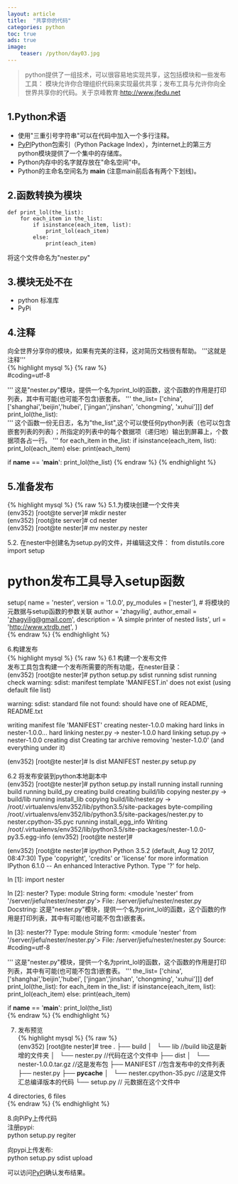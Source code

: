 ```yaml
---
layout: article
title:  "共享你的代码"
categories: python
toc: true
ads: true
image:
    teaser: /python/day03.jpg
---
```

> python提供了一组技术，可以很容易地实现共享，这包括模块和一些发布工具：
模块允许你合理组织代码来实现最优共享；发布工具与允许你向全世界共享你的代码。关于京峰教育:http://www.jfedu.net    

##  1.Python术语
- 使用"三重引号字符串"可以在代码中加入一个多行注释。  
- [PyPI](https://pypi.python.org/pypi/)Python包索引（Python Package Index），为internet上的第三方python模块提供了一个集中的存储库。
- Python内存中的名字就存放在"命名空间"中。  
- Python的主命名空间名为 __main__ (注意main前后各有两个下划线)。   

## 2.函数转换为模块
	def print_lol(the_list):
    	for each_item in the_list:
    	    if isinstance(each_item, list):
    	        print_lol(each_item)
    	    else:
    	        print(each_item)
将这个文件命名为"nester.py"  

## 3.模块无处不在  
- python 标准库
- PyPi
	
## 4.注释
向全世界分享你的模块，如果有完美的注释，这对简历文档很有帮助。
	'''这就是注释'''  
{% highlight mysql %}
{% raw %}   
#coding=utf-8

'''
这是"nester.py"模块，提供一个名为print_lol的函数，这个函数的作用是打印列表，其中有可能(也可能不包含)嵌套表。
'''
the_list= ['china',
           ['shanghai','beijin','hubei',
            ['jingan','jinshan', 'chongming', 'xuhui']]]
def print_lol(the_list):  
'''
这个函数一份无日志，名为"the_list",这个可以使任何python列表（也可以包含嵌套列表的列表）；所指定的列表中的每个数据项（递归地）输出到屏幕上，个数据项各占一行。
'''
    for each_item in the_list:
        if isinstance(each_item, list):
            print_lol(each_item)
        else:
            print(each_item)

if __name__ == '__main__':
    print_lol(the_list)
{% endraw %}
{% endhighlight %} 

## 5.准备发布  
{% highlight mysql %}
{% raw %} 
5.1.为模块创建一个文件夹     
(env352) [root@te server]# mkdir nester  
(env352) [root@te server]# cd  nester    
(env352) [root@te nester]# mv nester.py nester    

5.2. 在nester中创建名为setup.py的文件，并编辑这文件：
from distutils.core import setup
# python发布工具导入setup函数
setup(
    name = 'nester',
    version = '1.0.0',
    py_modules = ['nester'], 
    # 将模块的元数据与setup函数的参数关联
    author = 'zhagyilig',
    author_email = 'zhagyilig@gmail.com',
    description = 'A simple printer of nested lists',
    url = 'http://www.xtrdb.net',
)  
{% endraw %}
{% endhighlight %}   

6.构建发布    
{% highlight mysql %}
{% raw %}
6.1 构建一个发布文件    
发布工具包含构建一个发布所需要的所有功能，在nester目录：    
(env352) [root@te nester]# python setup.py sdist
running sdist
running check
warning: sdist: manifest template 'MANIFEST.in' does not exist (using default file list)

warning: sdist: standard file not found: should have one of README, README.txt

writing manifest file 'MANIFEST'
creating nester-1.0.0
making hard links in nester-1.0.0...
hard linking nester.py -> nester-1.0.0
hard linking setup.py -> nester-1.0.0
creating dist
Creating tar archive
removing 'nester-1.0.0' (and everything under it)

(env352) [root@te nester]# ls
dist  MANIFEST  nester.py  setup.py

6.2 将发布安装到python本地副本中  
(env352) [root@te nester]# python setup.py install
running install
running build
running build_py
creating build
creating build/lib
copying nester.py -> build/lib
running install_lib
copying build/lib/nester.py -> /root/.virtualenvs/env352/lib/python3.5/site-packages
byte-compiling /root/.virtualenvs/env352/lib/python3.5/site-packages/nester.py to nester.cpython-35.pyc
running install_egg_info
Writing /root/.virtualenvs/env352/lib/python3.5/site-packages/nester-1.0.0-py3.5.egg-info
(env352) [root@te nester]# 

(env352) [root@te nester]# ipython
Python 3.5.2 (default, Aug 12 2017, 08:47:30) 
Type 'copyright', 'credits' or 'license' for more information
IPython 6.1.0 -- An enhanced Interactive Python. Type '?' for help.

In [1]: import nester

In [2]: nester?
Type:        module
String form: <module 'nester' from '/server/jiefu/nester/nester.py'>
File:        /server/jiefu/nester/nester.py
Docstring:   这是"nester.py"模块，提供一个名为print_lol的函数，这个函数的作用是打印列表，其中有可能(也可能不包含)嵌套表。

In [3]: nester??
Type:        module
String form: <module 'nester' from '/server/jiefu/nester/nester.py'>
File:        /server/jiefu/nester/nester.py
Source:     
#coding=utf-8

'''
这是"nester.py"模块，提供一个名为print_lol的函数，这个函数的作用是打印列表，其中有可能(也可能不包含)嵌套表。
'''
the_list= ['china',
           ['shanghai','beijin','hubei',
            ['jingan','jinshan', 'chongming', 'xuhui']]]
def print_lol(the_list):
    for each_item in the_list:
        if isinstance(each_item, list):
            print_lol(each_item)
        else:
            print(each_item)

if __name__ == '__main__':
    print_lol(the_list)  
{% endraw %}
{% endhighlight %}   

7. 发布预览   
{% highlight mysql %}
{% raw %}   
 (env352) [root@te nester]# tree
.
├── build
│   └── lib   //build lib这是新增的文件夹
│       └── nester.py  //代码在这个文件中
├── dist
│   └── nester-1.0.0.tar.gz  //这是发布包
├── MANIFEST  //包含发布中的文件列表
├── nester.py 
├── __pycache__
│   └── nester.cpython-35.pyc  //这是文件汇总编译版本的代码
└── setup.py // 元数据在这个文件中  

4 directories, 6 files  
{% endraw %}
{% endhighlight %}

8.向PiPy上传代码    
注册pypi:  
	python setup.py regiter  

向pypi上传发布:  
 	python setup.py sdist upload  

可以访问[PyPI](https://pypi.python.org/pypi/)确认发布结果。

